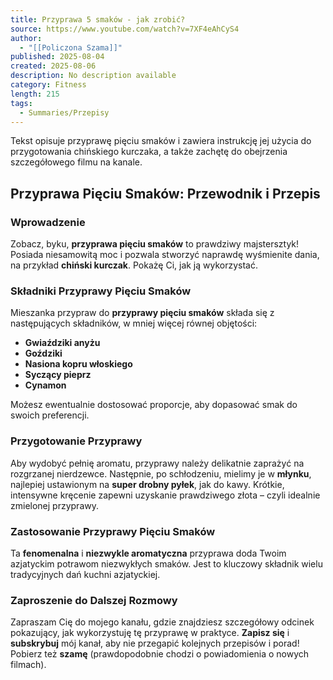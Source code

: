 ```yaml
---
title: Przyprawa 5 smaków - jak zrobić?
source: https://www.youtube.com/watch?v=7XF4eAhCyS4
author:
  - "[[Policzona Szama]]"
published: 2025-08-04
created: 2025-08-06
description: No description available
category: Fitness
length: 215
tags:
  - Summaries/Przepisy
---
```


Tekst opisuje przyprawę pięciu smaków i zawiera instrukcję jej użycia do przygotowania chińskiego kurczaka, a także zachętę do obejrzenia szczegółowego filmu na kanale.

## Przyprawa Pięciu Smaków: Przewodnik i Przepis

### Wprowadzenie

Zobacz, byku, **przyprawa pięciu smaków** to prawdziwy majstersztyk! Posiada niesamowitą moc i pozwala stworzyć naprawdę wyśmienite dania, na przykład **chiński kurczak**.  Pokażę Ci, jak ją wykorzystać.

### Składniki Przyprawy Pięciu Smaków

Mieszanka przypraw do **przyprawy pięciu smaków** składa się z następujących składników, w mniej więcej równej objętości:

*   **Gwiaździki anyżu**
*   **Goździki**
*   **Nasiona kopru włoskiego**
*   **Syczący pieprz**
*   **Cynamon**

Możesz ewentualnie dostosować proporcje, aby dopasować smak do swoich preferencji.

### Przygotowanie Przyprawy

Aby wydobyć pełnię aromatu, przyprawy należy delikatnie zaprażyć na rozgrzanej nierdzewce.  Następnie, po schłodzeniu, mielimy je w **młynku**, najlepiej ustawionym na **super drobny pyłek**, jak do kawy.  Krótkie, intensywne kręcenie zapewni uzyskanie prawdziwego złota – czyli idealnie zmielonej przyprawy.

### Zastosowanie Przyprawy Pięciu Smaków

Ta **fenomenalna** i **niezwykle aromatyczna** przyprawa doda Twoim azjatyckim potrawom niezwykłych smaków.  Jest to kluczowy składnik wielu tradycyjnych dań kuchni azjatyckiej.

### Zaproszenie do Dalszej Rozmowy

Zapraszam Cię do mojego kanału, gdzie znajdziesz szczegółowy odcinek pokazujący, jak wykorzystuję tę przyprawę w praktyce.  **Zapisz się** i **subskrybuj** mój kanał, aby nie przegapić kolejnych przepisów i porad!  Pobierz też **szamę** (prawdopodobnie chodzi o powiadomienia o nowych filmach).
